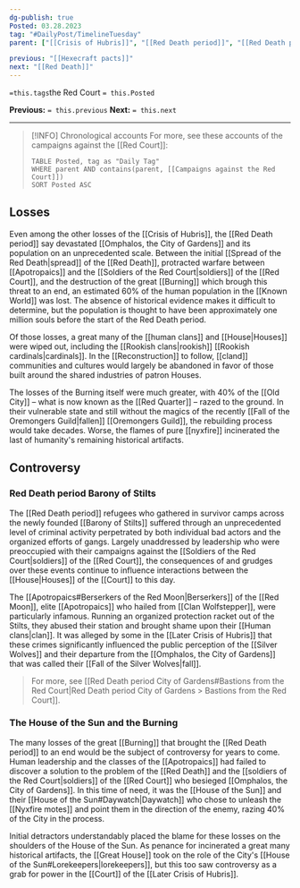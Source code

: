 ```yaml
---
dg-publish: true
Posted: 03.28.2023
tag: "#DailyPost/TimelineTuesday"
parent: ["[[Crisis of Hubris]]", "[[Red Death period]]", "[[Red Death period City of Gardens]]", "[[Red Court]]", "[[Apotropaics]]", "[[Soldiers of the Red Court]]"]

previous: "[[Hexecraft pacts]]"
next: "[[Red Death]]"
---
```

`=this.tags`the Red Court
`= this.Posted`

**Previous:** `= this.previous`
**Next:** `= this.next`

---

> [!INFO] Chronological accounts
> For more, see these accounts of the campaigns against the [[Red Court]]: 
> ```dataview
> TABLE Posted, tag as "Daily Tag"
> WHERE parent AND contains(parent, [[Campaigns against the Red Court]])
> SORT Posted ASC
> ```

## Losses

Even among the other losses of the [[Crisis of Hubris]], the [[Red Death period]] say devastated [[Omphalos, the City of Gardens]] and its population on an unprecedented scale. Between the initial [[Spread of the Red Death|spread]] of the [[Red Death]], protracted warfare between [[Apotropaics]] and the [[Soldiers of the Red Court|soldiers]] of the [[Red Court]], and the destruction of the great [[Burning]] which brough this threat to an end, an estimated 60% of the human population in the [[Known World]] was lost. The absence of historical evidence makes it difficult to determine, but the population is thought to have been approximately one million souls before the start of the Red Death period.

Of those losses, a great many of the [[human clans]] and [[House|Houses]] were wiped out, including the [[Rookish clans|rookish]] [[Rookish cardinals|cardinals]]. In the [[Reconstruction]] to follow, [[cland]] communities and cultures would largely be abandoned in favor of those built around the shared industries of patron Houses.

The losses of the Burning itself were much greater, with 40% of the [[Old City]] – what is now known as the [[Red Quarter]] – razed to the ground. In their vulnerable state and still without the magics of the recently [[Fall of the Oremongers Guild|fallen]] [[Oremongers Guild]], the rebuilding process would take decades. Worse, the flames of pure [[nyxfire]] incinerated the last of humanity's remaining historical artifacts.

## Controversy

### Red Death period Barony of Stilts

The [[Red Death period]] refugees who gathered in survivor camps across the newly founded [[Barony of Stilts]] suffered through an unprecedented level of criminal activity perpetrated by both individual bad actors and the organized efforts of gangs. Largely unaddressed by leadership who were preoccupied with their campaigns against the [[Soldiers of the Red Court|soldiers]] of the [[Red Court]], the consequences of and grudges over these events continue to influence interactions between the [[House|Houses]] of the [[Court]] to this day.

The [[Apotropaics#Berserkers of the Red Moon|Berserkers]] of the [[Red Moon]], elite [[Apotropaics]] who hailed from [[Clan Wolfstepper]], were particularly infamous. Running an organized protection racket out of the Stilts, they abused their station and brought shame upon their [[Human clans|clan]]. It was alleged by some in the [[Later Crisis of Hubris]] that these crimes significantly influenced the public perception of the [[Silver Wolves]] and their departure from the [[Omphalos, the City of Gardens]] that was called their [[Fall of the Silver Wolves|fall]].

> For more, see [[Red Death period City of Gardens#Bastions from the Red Court|Red Death period City of Gardens > Bastions from the Red Court]].

### The House of the Sun and the Burning

The many losses of the great [[Burning]] that brought the [[Red Death period]] to an end would be the subject of controversy for years to come. Human leadership and the classes of the [[Apotropaics]] had failed to discover a solution to the problem of the [[Red Death]] and the [[soldiers of the Red Court|soldiers]] of the [[Red Court]] who besieged [[Omphalos, the City of Gardens]]. In this time of need, it was the [[House of the Sun]] and their [[House of the Sun#Daywatch|Daywatch]] who chose to unleash the [[Nyxfire motes]] and point them in the direction of the enemy, razing 40% of the City in the process.

Initial detractors understandably placed the blame for these losses on the shoulders of the House of the Sun. As penance for incinerated a great many historical artifacts, the [[Great House]] took on the role of the City's [[House of the Sun#Lorekeepers|lorekeepers]], but this too saw controversy as a grab for power in the [[Court]] of the [[Later Crisis of Hubris]].
